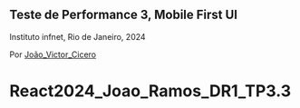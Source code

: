 ﻿## Teste de Performance 3, Mobile First UI

Instituto infnet, Rio de Janeiro, 2024

Por [João_Victor_Cicero](https://github.com/jvcmtr)
# React2024_Joao_Ramos_DR1_TP3.3
